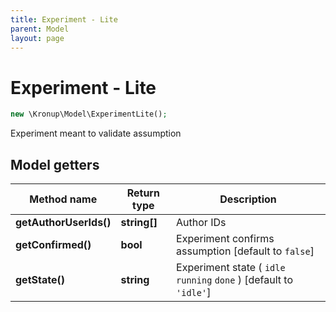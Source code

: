 ```yaml
---
title: Experiment - Lite
parent: Model
layout: page
---
```


# Experiment - Lite

```php
new \Kronup\Model\ExperimentLite();
```

Experiment meant to validate assumption

## Model getters

Method name | Return type | Description
------------ | ------------- | -------------
**getAuthorUserIds()** | **string[]** | Author IDs
**getConfirmed()** | **bool** | Experiment confirms assumption   [default to `false`]
**getState()** | **string** | Experiment state ( `idle` `running` `done` )  [default to `'idle'`]

